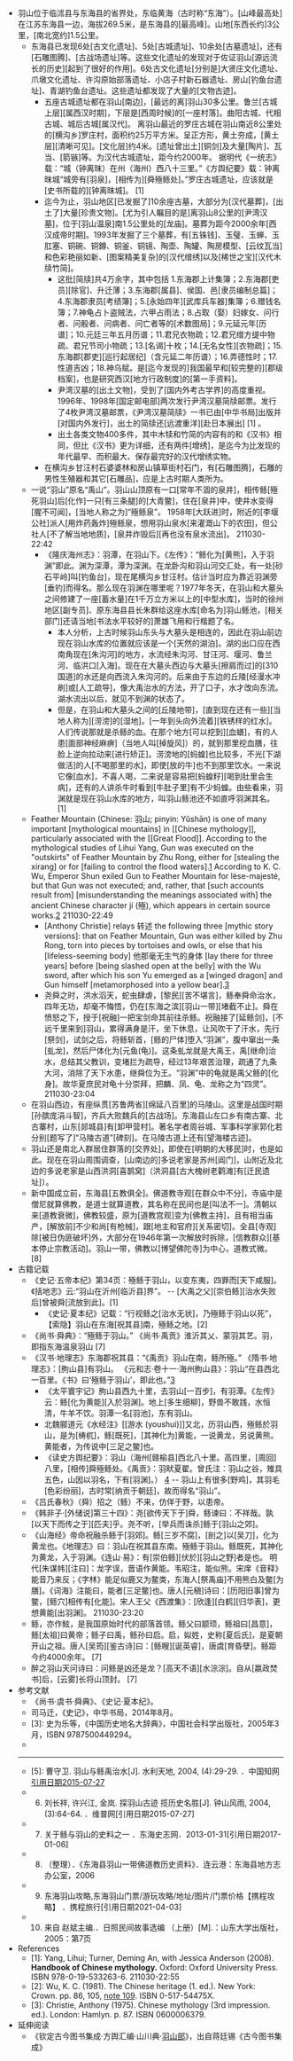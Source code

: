 - 羽山位于临沭县与东海县的省界处，东临黄海（古时称“东海”）。[山峰最高处]在江苏东海县一边，海拔269.5米，是东海县的[最高峰]。山地[东西长约]3公里，[南北宽约]1.5公里。
    - 东海县已发现6处[古文化遗址]、5处[古城遗址]、10余处[古墓遗址]，还有[石雕图腾]、[古战场遗址]等。这些文化遗址的发现对于佐证羽山[源远流长的历史][起到了很好的作用]。6处古文化遗址[分别是]大贤庄文化遗址、爪墩文化遗址、许沟原始部落遗址、小店子村新石器遗址、房山[钓鱼台遗址]、青湖钓鱼台遗址。这些遗址都发现了大量的[文物古迹]。
        - 五座古城遗址都在羽山[南边]，[最远的离]羽山30多公里。鲁兰[古城上层][属西汉时期]，下层是[西周时候]的[一座村落]。曲阳古城、代相古城、城后古城[属汉代]。
离羽山最近的罗庄古城在羽山南近8公里处的[横沟乡]罗庄村，面积约25万平方米。呈正方形，黄土夯成，[黄土层][清晰可见]。[文化层]约4米。[遗址曾出土][铜剑]及大量[陶片]、瓦当、[箭镞]等。为汉代古城遗址，距今约2000年。
据明代《一统志》载：“城（钟离昩）在州（海州）西八十三里。”《方舆纪要》载：钟离昩城“城旁有[羽泉]，[相传为][舜殛鲧处]。”罗庄古城遗址，应该就是[史书所载的][钟离昩城]。 [1] 
        - 迄今为止，羽山地区[已发掘了]10余座古墓，大部分为[汉代墓葬]，[出土了]大量[珍贵文物]。[尤为引人瞩目的是]离羽山8公里的[尹湾汉墓]，位于[羽山温泉]南1.5公里处的[龙庙]。墓葬为距今2000余年[西汉成帝时期]。1993年发掘了三个墓葬，有[五铢钱]、玉璧、玉蝉、玉肛塞、铜碗、铜鐏、铜釜、铜镜、陶壶、陶罐、陶房模型、[云纹瓦当]和色彩艳丽如新、[图案精美复杂]的[汉代缯绣]以及[稀世之宝][汉代木牍竹简]。
            - 这批[简牍]共4万余字，其中包括 1.东海郡上计集簿；2.东海郡[吏员][除官]、升迁薄；3.东海郡[属县]、侯国、邑[隶员编制总篇]；4.东海郡隶员[考绩簿]；5.[永始四年][武库兵车器]集簿；6.赠钱名簿；7.神龟占卜盗贼法，六甲占雨法；8.占取（娶）妇嫁女、问行者、问骰者、问病者、问亡者等的[术数图局]；9.元延元年[历谱]；10.元廷三年五月历谱；11.君兄衣物疏；12.君兄缯方缇中物疏、君兄节司小物疏；13.[名谒]十枚；14.[无名女性][衣物疏]；15.东海郡[郡吏][巡行起居纪]（含元延二年历谱）；16.弄德性时；17.性道吉凶；18.神乌赋。是[迄今发现的]我国最早和[较完整的][郡级档案]，也是研究西汉[地方行政制度]的[第一手资料]。
            - 尹湾汉墓的[出土文物]，受到了[国内外考古学界]的高度重视。1996年、1998年[国定邮电部]两次发行尹湾汉墓简牍邮票。发行了4枚尹湾汉墓邮票，《尹湾汉墓简牍》一书已由[中华书局]出版并[对国内外发行]，出土的简牍还[远渡重洋][赴日本展出] [1]  。
            - 出土各类文物400多件，其中木犊和竹简的内容有的和《汉书》相同，但比《汉书》更为详细，还有两件[增绣]，是迄今为比发现的年代最早、而积最大、保存最完好的汉代增绣实物。
        - 在横沟乡甘汪村石婆婆林和房山镇草街村石门，有[石雕图腾]，石雕的男性生殖器和其它[石雕品]，应是上古时期人类所为。
    - 一说“羽山”原名“禹山”。羽山山顶原有一口[常年不涸的泉井]，相传鲧[殛死羽山]后[化作]一只[有三条腿]的[大青鳖]，住在[泉井]中，使井水变得[腥不可闻]，[当地人称之为]“殛鲧泉”。
1958年[大跃进]时，附近的[李堰公社]派人[用炸药轰炸]殛鲧泉，想用羽山泉水[来灌溉山下的农田]，但公社人[不了解当地地质]，[泉井炸毁后][再也没有泉水流出]。
211030-22:42
        - 《隆庆海州志》：羽潭，在羽山下。《左传》：“鲧化为[黄熊]，入于羽渊”即此。渊为深潭，潭为深渊。在龙卧沟和羽山河交汇处，有一处[砂石平岭]叫[钓鱼台]，现在尾横沟乡甘汪村。估计当时应为靠近羽渊旁[垂钓]而得名。那么现在羽渊在哪里呢？1977年冬天，在羽山和大墓头之间修建了一座[蓄水量]在1千万立方米以上的[中型水库]，当时的徐州地区[副专员]、原东海县县长朱群给这座水库[命名为]羽山鲧池，[相关部门]还请当地[书法水平较好的]萧雄飞用和行楷题了名。
            - 本人分析，上古时候羽山东头与大墓头是相连的，因此在羽山前边现在羽山水库的位置就应该是一个[天然的湖泊]。湖的出口应在西南角现在[朱沟河]的地方，水流经朱沟河、甘汪河、堰河、鲁兰河、临洪口[入海]。现在在大墓头西边与大墓头[擦肩而过]的[310国道]的水还是向西流入朱沟河的。后来由于东边的丘陵[经漫水冲刷]或[人工疏导]，像大禹治水的方法，开了口子，水才改向东流。湖水流出以后，就见不到渊的状态了。
            - 但是，在羽山和大墓头之间的[丘陵地带]，[直到现在还有一些][当地人称为][涝滂]的[湿地]。[一年到头向外流着][铁锈样的红水]。人们传说那就是杀鲧的血。在那个地方[可以挖到][血蟮]，有的人患[面部神经麻痹]（当地人叫[掉旋风]）的，就到那里挖血膳，往脸上逆向拉动来[进行矫正]。涝滂地的[蚂蝗]也比较多，不光[下湖做活]的人[不喝那里的水]，即使[放的牛]也不到那里饮水。一来说它像[血水]，不喜人喝，二来说是容易把[蚂蝗籽][喝到肚里会生病]，还有的人讲杀牛时看到[牛肚子里]有不少蚂蝗。由些看来，羽渊就是现在羽山水库的地方，叫羽山鲧池还不如直呼羽渊其名。 [1] 
    - Feather Mountain (Chinese: 羽山; pinyin: Yǔshān) is one of many important [mythological mountains] in [[Chinese mythology]], particularly associated with the [[Great Flood]]. According to the mythological studies of Lihui Yang, Gun was executed on the "outskirts" of Feather Mountain by Zhu Rong, either for [stealing the xirang] or for [failing to control the flood waters].[1](((b_DNdhjiY))) According to K. C. Wu, Emperor Shun exiled Gun to Feather Mountain for lèse-majesté, but that Gun was not executed; and, rather, that [such accounts result from] [misunderstanding the meanings associated with] the ancient Chinese character jí (殛), which appears in certain source works.[2](((0BPACgCih)))
211030-22:49
        - [Anthony Christie] relays 转述 the following three [mythic story versions]: that on Feather Mountain, Gun was either killed by Zhu Rong, torn into pieces by tortoises and owls, or else that his [lifeless-seeming body] 他那毫无生气的身体 [lay there for three years] before [being slashed open at the belly] with the Wu sword, after which his son Yu emerged as a [winged dragon] and Gun himself [metamorphosed into a yellow bear].[3](((xaMq2IBYy)))
        - 尧舜之时，洪水滔天，蛇虫肆虐，[黎民][苦不堪言]，鲧奉舜命治水，四年无功，却毫不悔悟，仍在[东海之滨][羽山一带][堵截不止]。舜在愤怒之下，授于[祝融]一把宝剑命其前往杀鲧。祝融接了[延鲧剑]，[不远千里来到]羽山，累得满身是汗，坐下休息，让风吹干了汗水，先行[祭剑]，试剑之后，将鲧斩首，[鲧的尸体]堕入“羽渊”，腹中窜出一条[虬龙]，然后尸体化为[元鱼(龟)]。这条虬龙就是大禹王，禹[继命]治水，总结其父教训，变堵拦为疏导，经过13年艰苦治理，疏通了九条大河，消除了天下水患，继舜位为王。“羽渊”中的龟就是禹父鲧的[化身]。故华夏庶民对龟十分崇拜，把麟、凤、龟、龙称之为“四灵”。
211030-23:04
    - 在羽山西边，有座纵贯[苏鲁两省][绵延八百里]的马陵山。这里是战国时期[孙膑庞涓斗智]，齐兵大败魏兵的[古战场]。东海县山左口乡有南古寨、北古寨村，山东[郯城县]有[卸甲营村]。著名学者周谷城、军事科学家郭化若分别[题写了]“马陵古道”[碑刻]。在马陵古道上还有[望海楼古迹]。
    - 羽山还是南北人群居住群落的[交界处]，即使在[明朝的大移民]时，也是如此。现在在羽山周围调查，[山南边的]多说老家是苏州[阊门]，山附近及北边的多说老家是山西洪洞[喜鹊窝]（洪洞县[古大槐树老鹳滩]有[迁民遗址]）。
    - 新中国成立前，东海县[五教俱全]。佛道教寺观[在群众中不分]，寺庙中是僧尼就算佛教，是道士就算道教，其名称在民间也是[叫法不一]。清朝以来[道教衰微]，佛教较盛，原为[道教宫观]变为[佛教主持]，且有相当庙产，[解放前]不少和尚[有枪械]，跟[地主和官府][关系密切]。全县[寺观]除[被日伪匪破坏]外，大部分在1946年第一次解放时拆除，[信教群众][基本停止宗教活动]。羽山一带，佛教以[博望佛陀寺]为中心，道教式微。 [8] 
- 古籍记载
    - 《史记·五帝本纪》第34页：殛鲧于羽山，以变东夷，四罪而[天下咸服]。《括地志》云:“羽山在沂州[临沂县]界”。 -- [大禹之父][崇伯鲧][治水失败后]曾被舜[流放到此]。[1]
        - 《史记·夏本纪》记载：“行视鲧之[治水无状]，乃殛鲧于羽山以死”，【索隐】羽山在东海[祝其县]南，殛鲧之地。[2]
    - 《尚书·舜典》：“殛鲧于羽山。”
《尚书·禹贡》淮沂其乂、蒙羽其艺。羽，即指东海温泉羽山 [7] 
    - 《汉书·地理志》东海郡祝其县：“《禹贡》羽山在南，鲧所殛。”
《隋书·地理志》：[朐山县]有羽山。
《元和志·卷十一·海州朐山县》：羽山“在县西北一百里。《书》曰‘殛鲧于羽山’，即此也。”[3](((skWucxlqJ)))
        - 《太平寰宇记》朐山县西九十里，去羽山[一百步]，有羽潭。《左传》云：鲧[化为黄能][入於羽渊]。地上[多生细柳]，野兽不敢践，水恒清，牛羊不饮。羽潭一名[羽池]，东有羽山。
        - 北魏郦道元《水经注》[[游水 (youshui)]]又北，历羽山西，殛鲧於羽山，是为[梼杌]，鲧[既死]，[其神化为]黄能，一说黄龙，另说黄熊。黄能者，为传说中[三足之鳖]也。
        - 《读史方舆纪要》：羽山（海州[赣榆县]西北八十里。高四里，[周回]八里，[相传]舜殛鲧处。《禹贡》：羽畎夏翟。曾氏注：羽山之谷，雉具五色，山因以羽名，下有[羽渊]。） [4](((Y6Sd4e0Q8))) -- 羽山上有很多[野鸡]，其羽毛[色彩纷丽]，古时常[纳贡于朝廷]，故而得名“羽山”。
    - 《吕氏春秋》（舜）招之（鲧）不来，仿佯于野，以患帝。
    - 《韩非子·[外储说]第三十四》：尧[欲传天下于]舜，鲧谏曰：不祥哉。孰[以天下而传之于][匹夫]乎。尧不听，[举兵而诛杀]鲧于[羽山之郊]。
    - 《山海经》帝命祝融杀鲧于[羽郊]。鲧[三岁不腐]，[剖之]以[吴刀]，化为黄龙也。《地理志》曰：羽山在祝其县东南。殛鲧于羽山。鲧既死，其神化为黄龙，入于羽渊。《连山·易》：有[崇伯鲧][伏於][羽山之野]者是也。
明代[朱谋帏][注曰]：龙字误，晋语作黄能。韦昭注，能似熊。宋庠《音释》能音乃来反；《字林》能足似鹿又为鳖类，东海人[祭禹庙]不用熊白及鳖[为膳]。《词海》注能曰，能者[三足鳖]也。唐人[元稹]诗曰：[历阳旧事]曾为鳖，[鲧穴]相传有[化能]。宋人王父《西渡集》：[欣逢][白鹤][归华表]，更想黄能[出羽渊]。
211030-23:20
    - 鲧，亦作鮌，是我国原始时代的部落首领。鲧父曰颛顼，鲧祖曰[昌意]，鲧[太祖]曰黄帝；鲧子曰禹，鲧孙曰启。启，姒姓，史称[夏后氏]，是夏朝开山之祖。唐人[吴筠][鉴古诗]曰：[鲧瞍][诞英睿]，唐虞[育昏孽]。鲧距今约4000余年。 [7] 
    - 醉之羽山天问诗曰：问鲧是凶还是龙？[高天不语][水淙淙]。自从[嬴政焚书]后，[云雾]长将山顶封。 [7] 
- 参考文献
    - 《尚书·虞书·舜典》、《史记·夏本纪》。
    - 司马迁，《史记》，中华书局，2014年8月。
    - [3]: 史为乐等，《中国历史地名大辞典》，中国社会科学出版社，2005年3月，ISBN 9787500449294。
    - [4]: （清）顾祖禹，《读史方舆纪要》，贺次君、施和金点校，中华书局，2005年3月。
    - ---
    - [5]: 曹守卫. 羽山与鲧禹治水[J]. 水利天地, 2004, (4):29-29.  ．中国知网 [引用日期2015-07-27](https://baike.baidu.com/reference/9188/8cfcoHqsz-wBZho8a3KQsR4f8oWOILW3iyoj-LpYFEGQN1NHa5ZP2SbLbIrWr3IGB8fPcEJDo5udakqFB44r7pcp3XentY_5NMKATmFNJU_jdlXymvD6)
    - 6.  刘长祥, 许兴江, 金岚. 探羽山古迹 揽历史名胜[J]. 钟山风雨, 2004, (3):64-64.  ．维普网[引用日期2015-07-27]
    - 7.  关于鲧与羽山的史料之一  ．东海史志网．2013-01-31[引用日期2017-01-06]
    - 8.  （整理）．《东海县羽山一带佛道教历史资料》．连云港：东海县地方志办公室，2006
    - 9.  东海羽山攻略,东海羽山门票/游玩攻略/地址/图片/门票价格【携程攻略】  ．携程旅行[引用日期2021-04-03]
    - 10.  来自 赵斌主编.．日照民间故事选编 （上册）[M].：山东大学出版社，2005：第7页
- References
    - [1]: Yang, Lihui; Turner, Deming An, with Jessica Anderson (2008). __Handbook of Chinese mythology.__ Oxford: Oxford University Press. ISBN 978-0-19-533263-6.
211030-22:55
    - [2]: Wu, K. C. (1981). The Chinese heritage (1. ed.). New York: Crown. pp. 86, 105, [note 109](https://archive.org/details/chineseheritage00wuku/page/86). ISBN 0-517-54475X.
    - [3]: Christie, Anthony (1975). Chinese mythology (3rd impression. ed.). London: Hamlyn. p. 87. ISBN 0600006379.
- 延伸阅读
    - 《钦定古今图书集成·方舆汇编·山川典·[羽山部](https://zh.wikisource.org/wiki/%E6%AC%BD%E5%AE%9A%E5%8F%A4%E4%BB%8A%E5%9C%96%E6%9B%B8%E9%9B%86%E6%88%90/%E6%96%B9%E8%BC%BF%E5%BD%99%E7%B7%A8/%E5%B1%B1%E5%B7%9D%E5%85%B8/%E7%BE%BD%E5%B1%B1%E9%83%A8)》，出自蒋廷锡《古今图书集成》
